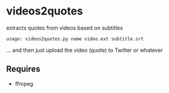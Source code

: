 # videos2quotes
extracts quotes from videos based on subtitles

    usage: videos2quotes.py name video.ext subtitle.srt

... and then just upload the video (quote) to Twitter or whatever

## Requires
- ffmpeg
